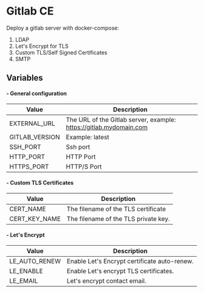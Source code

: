 # Gitlab CE 
Deploy a gitlab server with docker-compose:
1) LDAP 
2) Let's Encrypt for TLS
3) Custom TLS/Self Signed Certificates
4) SMTP

## Variables
#### - General configuration 
Value | Description
------------ | -------------
EXTERNAL_URL | The URL of the Gitlab server, example: https://gitlab.mydomain.com
GITLAB_VERSION | Example: latest 
SSH_PORT | Ssh port  
HTTP_PORT | HTTP Port 
HTTPS_PORT | HTTP/S Port

#### - Custom TLS Certificates 
Value | Description
------------ | -------------
CERT_NAME | The filename of the TLS certificate
CERT_KEY_NAME | The filename of the TLS private key. 

#### - Let's Encrypt 
Value | Description
------------ | -------------
LE_AUTO_RENEW | Enable Let's Encrypt certificate auto-renew. 
LE_ENABLE | Enable Let's encrypt TLS certificates.
LE_EMAIL | Let's encrypt contact email.

